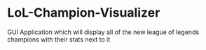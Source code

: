 # LoL-Champion-Visualizer
GUI Application which will display all of the new league of legends champions with their stats next to it
